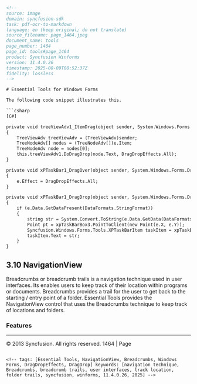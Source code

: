 ```html
<!-- 
source: image
domain: syncfusion-sdk
task: pdf-ocr-to-markdown
language: en (keep original; do not translate)
source_filename: page_1464.jpeg
document_name: tools
page_number: 1464
page_id: tools#page_1464
product: Syncfusion Winforms
version: 11.4.0.26
timestamp: 2025-08-09T08:52:37Z
fidelity: lossless
-->

# Essential Tools for Windows Forms

The following code snippet illustrates this.

```csharp
[C#]

private void treeViewAdv1_ItemDrag(object sender, System.Windows.Forms.ItemDragEventArgs e)
{
    TreeViewAdv treeViewAdv = (TreeViewAdv)sender;
    TreeNodeAdv[] nodes = (TreeNodeAdv[])e.Item;
    TreeNodeAdv node = nodes[0];
    this.treeViewAdv1.DoDragDrop(node.Text, DragDropEffects.All);
}

private void xPTaskBar1_DragOver(object sender, System.Windows.Forms.DragEventArgs e)
{
    e.Effect = DragDropEffects.All;
}

private void xPTaskBar1_DragDrop(object sender, System.Windows.Forms.DragEventArgs e)
{
    if (e.Data.GetDataPresent(DataFormats.StringFormat))
    {
        string str = System.Convert.ToString(e.Data.GetData(DataFormats.StringFormat));
        Point pt = xpTaskBarBox3.PointToClient(new Point(e.X, e.Y));
        Syncfusion.Windows.Forms.Tools.XPTaskBarItem taskItem = xpTaskBarBox3.HitTest(pt);
        taskItem.Text = str;
    }
}
```

## 3.10 NavigationView

Breadcrumbs or breadcrumb trails is a navigation technique used in user interfaces. Its enables users to keep track of their location within programs or documents. Breadcrumbs provides a trail for the user to get back to the starting / entry point of a folder. Essential Tools provides the NavigationView control that uses the Breadcrumbs technique to keep track of locations and folders.

### Features

---
© 2013 Syncfusion. All rights reserved.
1464 | Page
```

<!-- tags: [Essential Tools, NavigationView, Breadcrumbs, Windows Forms, DragDropEffects, DragDrop] keywords: [navigation technique, Breadcrumbs, breadcrumb trails, user interfaces, track location, folder trails, syncfusion, winforms, 11.4.0.26, 2025] -->
```